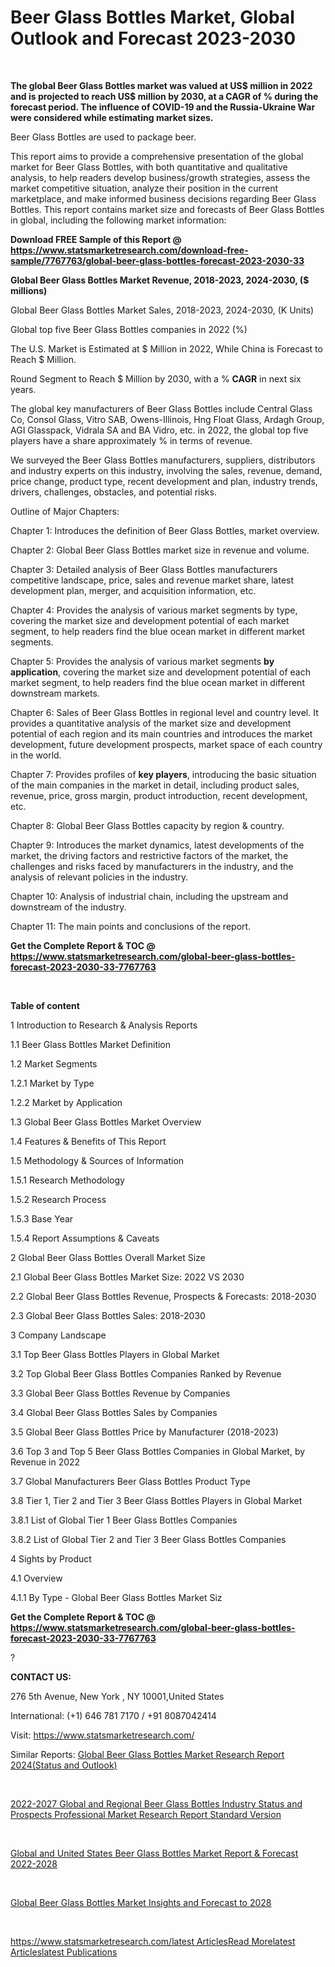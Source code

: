 <h1>Beer Glass Bottles Market, Global Outlook and Forecast 2023-2030</h1><br/><p><strong>The global Beer Glass Bottles market was valued at US$ million in 2022 and is projected to reach US$ million by 2030, at a <strong>CAGR</strong> of % during the forecast period. The influence of COVID-19 and the Russia-Ukraine War were considered while estimating market sizes.</strong></p>
 
 
 
 <p>Beer Glass Bottles are used to package beer.</p>
 
 
 
 <p>This report aims to provide a comprehensive presentation of the global market for Beer Glass Bottles, with both quantitative and qualitative analysis, to help readers develop business/growth strategies, assess the market competitive situation, analyze their position in the current marketplace, and make informed business decisions regarding Beer Glass Bottles. This report contains market size and forecasts of Beer Glass Bottles in global, including the following market information:</p>
 
 
 
 <p><strong>Download FREE Sample of this Report @ <a href="https://www.statsmarketresearch.com/download-free-sample/7767763/global-beer-glass-bottles-forecast-2023-2030-33">https://www.statsmarketresearch.com/download-free-sample/7767763/global-beer-glass-bottles-forecast-2023-2030-33</a></strong></p>
 
 
 
 <p><strong>Global Beer Glass Bottles Market Revenue, 2018-2023, 2024-2030, ($ millions)</strong></p>
 
 
 
 <p>Global Beer Glass Bottles Market Sales, 2018-2023, 2024-2030, (K Units)</p>
 
 
 
 <p>Global top five Beer Glass Bottles companies in 2022 (%)</p>
 
 
 
 <p>The U.S. Market is Estimated at $ Million in 2022, While China is Forecast to Reach $ Million.</p>
 
 
 
 <p>Round Segment to Reach $ Million by 2030, with a % <strong>CAGR</strong> in next six years.</p>
 
 
 
 <p>The global key manufacturers of Beer Glass Bottles include Central Glass Co, Consol Glass, Vitro SAB, Owens-Illinois, Hng Float Glass, Ardagh Group, AGI Glasspack, Vidrala SA and BA Vidro, etc. in 2022, the global top five players have a share approximately % in terms of revenue.</p>
 
 
 
 <p>We surveyed the Beer Glass Bottles manufacturers, suppliers, distributors and industry experts on this industry, involving the sales, revenue, demand, price change, product type, recent development and plan, industry trends, drivers, challenges, obstacles, and potential risks.</p>
 
 
 
 <p>Outline of Major Chapters:</p>
 
 
 
 <p>Chapter 1: Introduces the definition of Beer Glass Bottles, market overview.</p>
 
 
 
 <p>Chapter 2: Global Beer Glass Bottles market size in revenue and volume.</p>
 
 
 
 <p>Chapter 3: Detailed analysis of Beer Glass Bottles manufacturers competitive landscape, price, sales and revenue market share, latest development plan, merger, and acquisition information, etc.</p>
 
 
 
 <p>Chapter 4: Provides the analysis of various market segments by type, covering the market size and development potential of each market segment, to help readers find the blue ocean market in different market segments.</p>
 
 
 
 <p>Chapter 5: Provides the analysis of various market segments <strong>by application</strong>, covering the market size and development potential of each market segment, to help readers find the blue ocean market in different downstream markets.</p>
 
 
 
 <p>Chapter 6: Sales of Beer Glass Bottles in regional level and country level. It provides a quantitative analysis of the market size and development potential of each region and its main countries and introduces the market development, future development prospects, market space of each country in the world.</p>
 
 
 
 <p>Chapter 7: Provides profiles of <strong>key players</strong>, introducing the basic situation of the main companies in the market in detail, including product sales, revenue, price, gross margin, product introduction, recent development, etc.</p>
 
 
 
 <p>Chapter 8: Global Beer Glass Bottles capacity by region & country.</p>
 
 
 
 <p>Chapter 9: Introduces the market dynamics, latest developments of the market, the driving factors and restrictive factors of the market, the challenges and risks faced by manufacturers in the industry, and the analysis of relevant policies in the industry.</p>
 
 
 
 <p>Chapter 10: Analysis of industrial chain, including the upstream and downstream of the industry.</p>
 
 
 
 <p>Chapter 11: The main points and conclusions of the report.</p>
 
 
 
 <div><b>Get the Complete Report & TOC @ <a href="https://www.statsmarketresearch.com/global-beer-glass-bottles-forecast-2023-2030-33-7767763">https://www.statsmarketresearch.com/global-beer-glass-bottles-forecast-2023-2030-33-7767763</a></b></div>
 
 
 
 <p><br />
 
 <b>Table of content</b></p>
 
 
 
 <p>1 Introduction to Research & Analysis Reports<br />
 
 1.1 Beer Glass Bottles Market Definition<br />
 
 1.2 Market Segments<br />
 
 1.2.1 Market by Type<br />
 
 1.2.2 Market by Application<br />
 
 1.3 Global Beer Glass Bottles Market Overview<br />
 
 1.4 Features & Benefits of This Report<br />
 
 1.5 Methodology & Sources of Information<br />
 
 1.5.1 Research Methodology<br />
 
 1.5.2 Research Process<br />
 
 1.5.3 Base Year<br />
 
 1.5.4 Report Assumptions & Caveats<br />
 
 2 Global Beer Glass Bottles Overall Market Size<br />
 
 2.1 Global Beer Glass Bottles Market Size: 2022 VS 2030<br />
 
 2.2 Global Beer Glass Bottles Revenue, Prospects & Forecasts: 2018-2030<br />
 
 2.3 Global Beer Glass Bottles Sales: 2018-2030<br />
 
 3 Company Landscape<br />
 
 3.1 Top Beer Glass Bottles Players in Global Market<br />
 
 3.2 Top Global Beer Glass Bottles Companies Ranked by Revenue<br />
 
 3.3 Global Beer Glass Bottles Revenue by Companies<br />
 
 3.4 Global Beer Glass Bottles Sales by Companies<br />
 
 3.5 Global Beer Glass Bottles Price by Manufacturer (2018-2023)<br />
 
 3.6 Top 3 and Top 5 Beer Glass Bottles Companies in Global Market, by Revenue in 2022<br />
 
 3.7 Global Manufacturers Beer Glass Bottles Product Type<br />
 
 3.8 Tier 1, Tier 2 and Tier 3 Beer Glass Bottles Players in Global Market<br />
 
 3.8.1 List of Global Tier 1 Beer Glass Bottles Companies<br />
 
 3.8.2 List of Global Tier 2 and Tier 3 Beer Glass Bottles Companies<br />
 
 4 Sights by Product<br />
 
 4.1 Overview<br />
 
 4.1.1 By Type - Global Beer Glass Bottles Market Siz</p>
 
 
 
 <div><b>Get the Complete Report & TOC @ <a href="https://www.statsmarketresearch.com/global-beer-glass-bottles-forecast-2023-2030-33-7767763">https://www.statsmarketresearch.com/global-beer-glass-bottles-forecast-2023-2030-33-7767763</a></b></div>
 
 
 
 <p>? </p>
 
 
 
 <p><b>CONTACT US:</b><br />
 
 276 5th Avenue, New York , NY 10001,United States<br />
 
 International: (+1) 646 781 7170 / +91 8087042414<br />
 
 Visit: <a href="https://www.statsmarketresearch.com/">https://www.statsmarketresearch.com/</a><br />
 
 Similar Reports: <a href="https://www.statsmarketresearch.com/global-beer-glass-bottles-forecast-2023-2030-33-7767763">Global Beer Glass Bottles Market Research Report 2024(Status and Outlook)</a><br />
 
 <br />
 
 <a href="https://www.statsmarketresearch.com/global-beer-glass-bottles-forecast-2023-2030-33-7767763">2022-2027 Global and Regional Beer Glass Bottles Industry Status and Prospects Professional Market Research Report Standard Version</a><br />
 
 <br />
 
 <a href="https://www.statsmarketresearch.com/global-beer-glass-bottles-forecast-2023-2030-33-7767763">Global and United States Beer Glass Bottles Market Report & Forecast 2022-2028</a><br />
 
 <br />
 
 <a href="https://www.statsmarketresearch.com/global-beer-glass-bottles-forecast-2023-2030-33-7767763">Global Beer Glass Bottles Market Insights and Forecast to 2028</a><br />
 
 <br />
 
 <a href="https://gyeongbokgung.com">https://www.statsmarketresearch.com/</a><a href="https://hallyeomaritime.com">latest Articles</a><a href="https://jingwansa.com">Read More</a><a href="https://nguoiviet.jp/">latest Articles</a><a href="https://www.intelmarketresearch.com/">latest Publications</a></p>